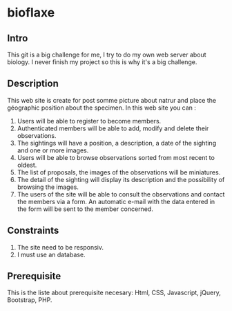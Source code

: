 # bioflaxe

## Intro 
This git is a big challenge for me, I try to do my own web server about biology. 
I never finish my project so this is why it's a big challenge. 

## Description 
This web site is create for post somme picture about natrur and place the géographic position about the specimen. 
In this web site you can : 
1. Users will be able to register to become members.
2. Authenticated members will be able to add, modify and delete their observations.
3. The sightings will have a position, a description, a date of the sighting and one or more images.
4. Users will be able to browse observations sorted from most recent to oldest.
5. The list of proposals, the images of the observations will be miniatures.
6. The detail of the sighting will display its description and the possibility of browsing the images.
7. The users of the site will be able to consult the observations and contact the members via a form. An automatic e-mail with the data entered in the form will be sent to the member concerned.

## Constraints
1. The site need to be responsiv.
2. I must use an database.


## Prerequisite
This is the liste about prerequisite necesary: Html, CSS, Javascript, jQuery, Bootstrap, PHP. 
